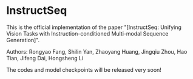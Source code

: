 # InstructSeq

This is the official implementation of the paper "[InstructSeq: Unifying Vision Tasks with Instruction-conditioned Multi-modal Sequence Generation]". 

Authors: Rongyao Fang, Shilin Yan, Zhaoyang Huang, Jingqiu Zhou, Hao Tian, Jifeng Dai, Hongsheng Li

The codes and model checkpoints will be released very soon!